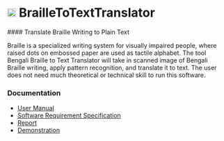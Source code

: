 <h1> <img src="https://cloud.githubusercontent.com/assets/5456665/21795219/b66ae1c2-d72a-11e6-9c12-fb53adfa54c4.png" width="20" height=auto /> BrailleToTextTranslator </h1>
#### Translate Braille Writing to Plain Text

Braille is a specialized writing system for visually impaired people, where raised dots on embossed paper are used as tactile alphabet. The tool Bengali Braille to Text Translator will take in scanned image of Bengali Braille writing, apply pattern recognition, and translate it to text. The user does not need much theoretical or technical skill to run this software.

### Documentation
- [User Manual](https://drive.google.com/open?id=0B54vrHge-bxdT2pjdGdQNG5yWWc)
- [Software Requirement Specification](https://drive.google.com/open?id=0B54vrHge-bxdN3hlZFFVVllhYzA)
- [Report](https://drive.google.com/open?id=0B54vrHge-bxdcU9TWFNYRXZxTTQ)
- [Demonstration](https://drive.google.com/open?id=0B54vrHge-bxdM3h2MmtRN3lYNHM)

